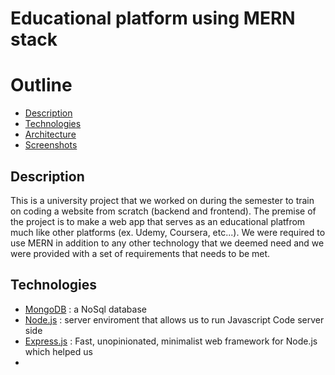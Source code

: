 # Educational platform using MERN stack
# Outline
- [Description](https://github.com/Advanced-Computer-Lab-2022/Newcomers/new/main?readme=1#description)
- [Technologies]()
- [Architecture]()
- [Screenshots]()
## Description
This is a university project that we worked on during the semester to train on coding a website from scratch (backend and frontend).
The premise of the project is to make a web app that serves as an educational platfrom much like other platforms (ex. Udemy, Coursera, etc...).
We were required to use MERN in addition to any other technology that we deemed need and we were provided with a set of requirements that needs to be met.
## Technologies
- [MongoDB](https://www.mongodb.com/) : a NoSql database 
- [Node.js](https://nodejs.org/en/) : server enviroment that allows us to run Javascript Code server side
- [Express.js](https://expressjs.com/) : Fast, unopinionated, minimalist web framework for Node.js which helped us
- 
